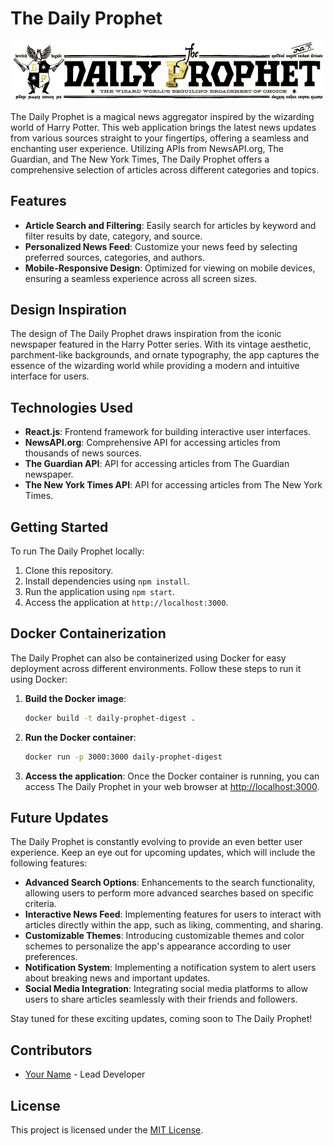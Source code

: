 # The Daily Prophet

![The Daily Prophet Logo](https://github.com/BlackDranzer777/The-Daily-Prophet-Digest/blob/main/daily_prophet.png)

The Daily Prophet is a magical news aggregator inspired by the wizarding world of Harry Potter. This web application brings the latest news updates from various sources straight to your fingertips, offering a seamless and enchanting user experience. Utilizing APIs from NewsAPI.org, The Guardian, and The New York Times, The Daily Prophet offers a comprehensive selection of articles across different categories and topics.

## Features

- **Article Search and Filtering**: Easily search for articles by keyword and filter results by date, category, and source.
- **Personalized News Feed**: Customize your news feed by selecting preferred sources, categories, and authors.
- **Mobile-Responsive Design**: Optimized for viewing on mobile devices, ensuring a seamless experience across all screen sizes.

## Design Inspiration

The design of The Daily Prophet draws inspiration from the iconic newspaper featured in the Harry Potter series. With its vintage aesthetic, parchment-like backgrounds, and ornate typography, the app captures the essence of the wizarding world while providing a modern and intuitive interface for users.

## Technologies Used

- **React.js**: Frontend framework for building interactive user interfaces.
- **NewsAPI.org**: Comprehensive API for accessing articles from thousands of news sources.
- **The Guardian API**: API for accessing articles from The Guardian newspaper.
- **The New York Times API**: API for accessing articles from The New York Times.

## Getting Started

To run The Daily Prophet locally:

1. Clone this repository.
2. Install dependencies using `npm install`.
3. Run the application using `npm start`.
4. Access the application at `http://localhost:3000`.

## Docker Containerization

The Daily Prophet can also be containerized using Docker for easy deployment across different environments. Follow these steps to run it using Docker:

1. **Build the Docker image**:
    ```bash
    docker build -t daily-prophet-digest .
    ```

2. **Run the Docker container**:
    ```bash
    docker run -p 3000:3000 daily-prophet-digest
    ```

3. **Access the application**:
   Once the Docker container is running, you can access The Daily Prophet in your web browser at [http://localhost:3000](http://localhost:3000).

## Future Updates

The Daily Prophet is constantly evolving to provide an even better user experience. Keep an eye out for upcoming updates, which will include the following features:

- **Advanced Search Options**: Enhancements to the search functionality, allowing users to perform more advanced searches based on specific criteria.
- **Interactive News Feed**: Implementing features for users to interact with articles directly within the app, such as liking, commenting, and sharing.
- **Customizable Themes**: Introducing customizable themes and color schemes to personalize the app's appearance according to user preferences.
- **Notification System**: Implementing a notification system to alert users about breaking news and important updates.
- **Social Media Integration**: Integrating social media platforms to allow users to share articles seamlessly with their friends and followers.


Stay tuned for these exciting updates, coming soon to The Daily Prophet!

## Contributors

- [Your Name](https://github.com/BlackDranzer777/) - Lead Developer

## License

This project is licensed under the [MIT License](link-to-license-file).
